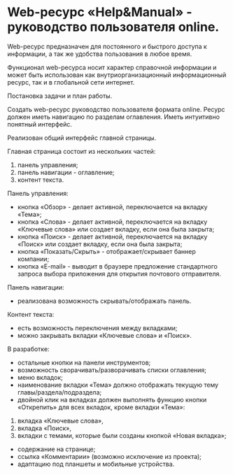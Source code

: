 # Web-ресурс «Help&Manual» - руководство пользователя online.
Web-ресурс предназначен для постоянного и быстрого доступа к информации, а так же удобства пользования в любое время.

Функционал web-ресурса носит характер справочной информации и может быть использован как внутриорганизационный информационный ресурс, так и в глобальной сети интернет.

Постановка задачи и план работы.

Создать web-ресурс руководство пользователя формата online. Ресурс должен иметь навигацию по разделам оглавления. Иметь интуитивно понятный интерфейс.

Реализован общий интерфейс главной страницы.

Главная страница состоит из нескольких частей:
1) панель управления;
2) панель навигации - оглавление;
3) контент текста.

Панель управления:
- кнопка «Обзор» - делает активной, переключается на вкладку «Тема»;
- кнопка «Слова» - делает активной, переключается на вкладку «Ключевые слова» или создает вкладку, если она была закрыта;
- кнопка «Поиск» - делает активной, переключается на вкладку «Поиск» или создает вкладку, если она была закрыта;
- кнопка «Показать/Скрыть» - отображает/скрывает баннер компании;
- кнопка «E-mail» - выводит в браузере предложение стандартного запроса выбора приложения для открытия почтового отправителя.

Панель навигации:
- реализована возможность скрывать/отображать панель.

Контент текста:
- есть возможность переключения между вкладками;
- можно закрывать вкладки «Ключевые слова» и «Поиск».

В разработке:
- остальные кнопки на панели инструментов;
- возможность сворачивать/разворачивать списки оглавления;
- меню вкладок;
- наименование вкладки «Тема» должно отображать текущую тему главы/раздела/подраздела;
- двойной клик на вкладках должен выполнять функцию кнопки «Открепить» для всех вкладок, кроме вкладки «Тема»:
1) вкладка «Ключевые слова»,
2) вкладка «Поиск»,
3) вкладки с темами, которые были созданы кнопкой «Новая вкладка»;
- содержание на странице;
- ссылка «Комментарии» (возможно исключение из проекта);
- адаптацию под планшеты и мобильные устройства.